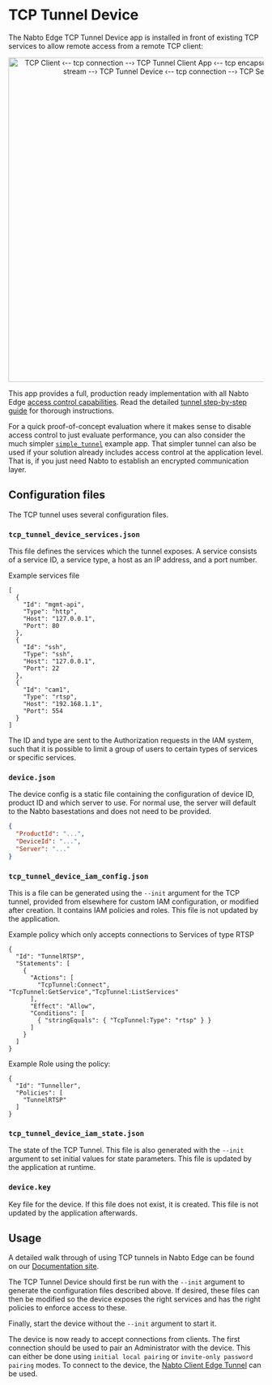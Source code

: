 # TCP Tunnel Device

The Nabto Edge TCP Tunnel Device app is installed in front of existing TCP services to allow remote
access from a remote TCP client:

<p align="center">
  <img alt="TCP Client ‹-- tcp connection --› TCP Tunnel Client App ‹-- tcp encapsulated into a nabto stream --› TCP Tunnel Device ‹-- tcp connection --› TCP Server" src="https://docs.nabto.com/images/tunnel-overview.png" width="640"/>
</p>

This app provides a full, production ready implementation with all Nabto Edge
[access control capabilities](https://docs.nabto.com/developer/guides/iam/intro.html). Read the detailed [tunnel step-by-step guide](https://docs.nabto.com/developer/guides/get-started/tunnels/quickstart.html) for thorough instructions.

For a quick proof-of-concept evaluation where it makes sense to disable access control to just evaluate performance, you can also consider the much simpler [`simple_tunnel`](https://github.com/nabto/nabto-embedded-sdk/tree/master/examples/simple_tunnel) example app. That simpler tunnel can also be used if your solution already includes access control at the application level. That is, if you just need Nabto to establish an encrypted communication layer.

## Configuration files

The TCP tunnel uses several configuration files.

### `tcp_tunnel_device_services.json`

This file defines the services which the tunnel exposes.  A service
consists of a service ID, a service type, a host as an IP address, and a
port number.

Example services file
```
[
  {
    "Id": "mgmt-api",
    "Type": "http",
    "Host": "127.0.0.1",
    "Port": 80
  },
  {
    "Id": "ssh",
    "Type": "ssh",
    "Host": "127.0.0.1",
    "Port": 22
  },
  {
    "Id": "cam1",
    "Type": "rtsp",
    "Host": "192.168.1.1",
    "Port": 554
  }
]
```

The ID and type are sent to the Authorization requests in the IAM
system, such that it is possible to limit a group of users to certain
types of services or specific services.

### `device.json`

The device config is a static file containing the configuration of
device ID, product ID and which server to use. For normal use, the server will
default to the Nabto basestations and does not need to be provided.

```json
{
  "ProductId": "...",
  "DeviceId": "...",
  "Server": "..."
}
```

### `tcp_tunnel_device_iam_config.json`

This is a file can be generated using the `--init` argument for the
TCP tunnel, provided from elsewhere for custom IAM configuration, or
modified after creation. It contains IAM policies and roles. This file
is not updated by the application.

Example policy which only accepts connections to Services of type RTSP

```
{
  "Id": "TunnelRTSP",
  "Statements": [
    {
      "Actions": [
        "TcpTunnel:Connect", "TcpTunnel:GetService","TcpTunnel:ListServices"
      ],
      "Effect": "Allow",
      "Conditions": [
        { "stringEquals": { "TcpTunnel:Type": "rtsp" } }
      ]
    }
  ]
}
```

Example Role using the policy:

```
{
  "Id": "Tunneller",
  "Policies": [
    "TunnelRTSP"
  ]
}
```


### `tcp_tunnel_device_iam_state.json`

The state of the TCP Tunnel. This file is also generated with the
`--init` argument to set initial values for state parameters. This
file is updated by the application at runtime.

### `device.key`

Key file for the device. If this file does not exist, it is
created. This file is not updated by the application afterwards.

## Usage

A detailed walk through of using TCP tunnels in Nabto Edge can be
found on
our
[Documentation site](http://docs.nabto.com/developer/guides/get-started/tunnels/intro.html).

The TCP Tunnel Device should first be run with the `--init` argument
to generate the configuration files described above. If desired, these
files can then be modified so the device exposes the right services
and has the right policies to enforce access to these.

Finally, start the device without the `--init` argument to start it.

The device is now ready to accept connections from clients. The first
connection should be used to pair an Administrator with the
device. This can either be done using `initial local pairing` or
`invite-only password pairing` modes. To connect to the device,
the
[Nabto Client Edge Tunnel](https://github.com/nabto/nabto-client-edge-tunnel) can
be used.
